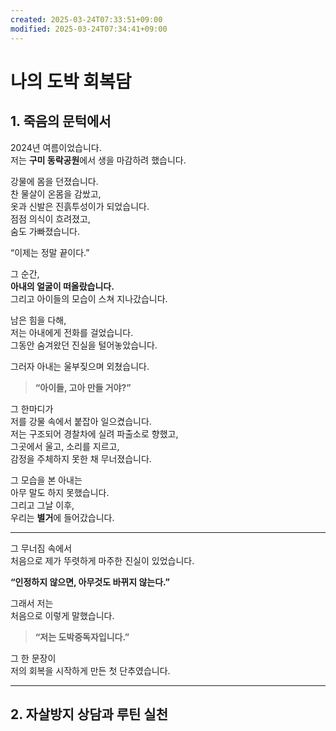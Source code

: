 ```yaml
---
created: 2025-03-24T07:33:51+09:00
modified: 2025-03-24T07:34:41+09:00
---
```


# 나의 도박 회복담

## **1. 죽음의 문턱에서**

2024년 여름이었습니다.  
저는 **구미 동락공원**에서 생을 마감하려 했습니다.

강물에 몸을 던졌습니다.  
찬 물살이 온몸을 감쌌고,  
옷과 신발은 진흙투성이가 되었습니다.  
점점 의식이 흐려졌고,  
숨도 가빠졌습니다.

“이제는 정말 끝이다.”

그 순간,  
**아내의 얼굴이 떠올랐습니다.**  
그리고 아이들의 모습이 스쳐 지나갔습니다.

남은 힘을 다해,  
저는 아내에게 전화를 걸었습니다.  
그동안 숨겨왔던 진실을 털어놓았습니다.

그러자 아내는 울부짖으며 외쳤습니다.

> **“아이들, 고아 만들 거야?”**

그 한마디가  
저를 강물 속에서 붙잡아 일으켰습니다.  
저는 구조되어 경찰차에 실려 파출소로 향했고,  
그곳에서 울고, 소리를 지르고,  
감정을 주체하지 못한 채 무너졌습니다.

그 모습을 본 아내는  
아무 말도 하지 못했습니다.  
그리고 그날 이후,  
우리는 **별거**에 들어갔습니다.

---

그 무너짐 속에서  
처음으로 제가 뚜렷하게 마주한 진실이 있었습니다.

**“인정하지 않으면, 아무것도 바뀌지 않는다.”**

그래서 저는  
처음으로 이렇게 말했습니다.

> **“저는 도박중독자입니다.”**

그 한 문장이  
저의 회복을 시작하게 만든 첫 단추였습니다.

---
## **2. 자살방지 상담과 루틴 실천**
